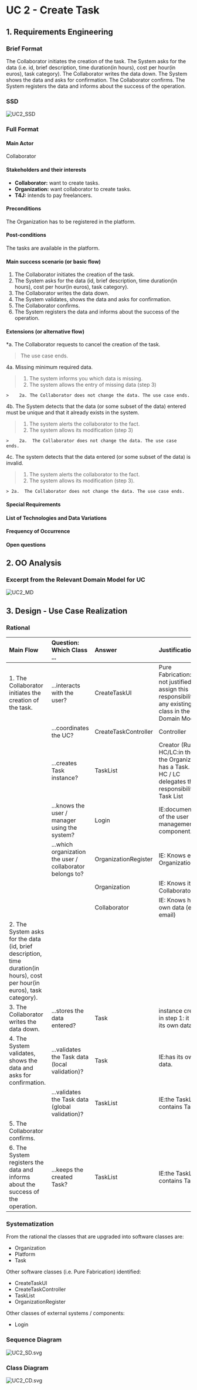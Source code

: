 # UC 2 - Create Task

## 1. Requirements Engineering

### Brief Format

The Collaborator initiates the creation of the task. The System asks for the data (i.e. id, brief description, time duration(in hours), cost per hour(in euros), task category). The Collaborator writes the data down. The System shows the data and asks for confirmation. The Collaborator confirms. The System registers the data and informs about the success of the operation.

### SSD
![UC2_SSD](UC2_SSD.svg)


### Full Format

#### Main Actor

Collaborator

#### Stakeholders and their interests

* **Collaborator:** want to create tasks.
* **Organization:** want collaborator to create tasks.
* **T4J:** intends to pay freelancers.

#### Preconditions

The Organization has to be registered in the platform.

#### Post-conditions

The tasks are available in the platform.

#### Main success scenario (or basic flow)

1. The Collaborator initiates the creation of the task.
2. The System asks for the data (id, brief description, time duration(in hours), cost per hour(in euros), task category).
3. The Collaborator writes the data down. 
4. The System validates, shows the data and asks for confirmation.
5. The Collaborator confirms.
6. The System registers the data and informs about the success of the operation.


#### Extensions (or alternative flow)

*a. The Collaborator requests to cancel the creation of the task.

> The use case ends.

4a. Missing minimum required data.
>    1. The system informs you which data is missing.
>    2. The system allows the entry of missing data (step 3)
>
    >    2a. The Collaborator does not change the data. The use case ends.

4b. The System detects that the data (or some subset of the data) entered must be unique and that it already exists in the system.
>    1. The system alerts the collaborator to the fact.
>    2. The system allows its modification (step 3)
>
    >    2a.  The Collaborator does not change the data. The use case ends.

4c. The system detects that the data entered (or some subset of the data) is invalid.
> 1. The system alerts the collaborator to the fact.
> 2. The system allows its modification (step 3).
>
    > 2a.  The Collaborator does not change the data. The use case ends.

#### Special Requirements


#### List of Technologies and Data Variations


#### Frequency of Occurrence


#### Open questions



## 2. OO Analysis

### Excerpt from the Relevant Domain Model for UC

![UC2_MD](UC2_MD.svg)

## 3. Design - Use Case Realization


### Rational

| Main Flow | Question: Which Class ... | Answer  | Justification  |
|:--------------  |:---------------------- |:----------|:---------------------------- |
| 1. The Collaborator initiates the creation of the task. 		 | ...interacts with the user?						 |   CreateTaskUI          |       Pure Fabrication:it is not justified to assign this responsibility to any existing class in the Domain Model           |
|       | ...coordinates the UC? | CreateTaskController | Controller |
|       | ...creates Task instance? | TaskList | Creator (Rule1) + HC/LC:in the MD the Organization has a Task. By HC / LC delegates these responsibilities in Task List |
|       | ...knows the user / manager using the system? | Login  | IE:documentation of the user management component. |
|       | ...which organization the user / collaborator belongs to? | OrganizationRegister | IE: Knows every Organization |
|       |       | Organization | IE: Knows its Collaborator |
|       |       | Collaborator | IE: Knows his own data (e.g. email) |
| 2. The System asks for the data (id, brief description, time duration(in hours), cost per hour(in euros), task category). | 							 |             |                              |
| 3. The Collaborator writes the data down. | ...stores the data entered?  | Task     | instance created in step 1: it has its own data.                              |
| 4. The System validates, shows the data and asks for confirmation.		 |	...validates the Task data (local validation)?	 |    Task         |  IE:has its own data.                            |
|       | ...validates the Task data (global validation)?       | TaskList | IE:the TaskList contains Task |
| 5. The Collaborator confirms.	 | 							 |             |                              |
| 6. The System registers the data and informs about the success of the operation.  |	...keeps the created Task?		 |  TaskList    | IE:the TaskList contains Task  |

### Systematization ##

 From the rational the classes that are upgraded into software classes are:

 * Organization
 * Platform
 * Task

 Other software classes (i.e. Pure Fabrication) identified:

 * CreateTaskUI
 * CreateTaskController
 * TaskList
 * OrganizationRegister
 
 Other classes of external systems / components:
 
 * Login

###	Sequence Diagram

![UC2_SD.svg](UC2_SD.svg)

###	Class Diagram

![UC2_CD.svg](UC2_CD.svg)
